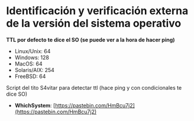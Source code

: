# Identificación y verificación externa de la versión del sistema operativo

**TTL por defecto te dice el SO (se puede ver a la hora de hacer ping)**

* Linux/Unix: 64
* Windows: 128
* MacOS: 64
* Solaris/AIX: 254
* FreeBSD: 64

&#x20;Script del tito S4vitar para detectar ttl (hace ping y con condicionales te dice SO)

* **WhichSystem**: [https://pastebin.com/HmBcu7j2](https://pastebin.com/HmBcu7j2)
